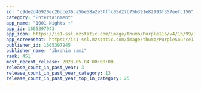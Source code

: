 ```yaml
---
id: "c9de2d46920ec26dce36ca5be58a2e5fffc05d27b75b391e82993f357eefc156"
category: "Entertainment"
app_name: "1001 Nights +"
app_id: 1605397943
app_icon: https://is1-ssl.mzstatic.com/image/thumb/Purple116/v4/1b/99/3e/1b993e11-3b6e-df47-f2e7-f9bd2491faf7/AppIcon-0-0-1x_U007emarketing-0-0-0-7-0-0-P3-0-0-0-GLES2_U002c0-512MB-85-220-0-0.png/1024x1024bb.png
app_screenshot: https://is1-ssl.mzstatic.com/image/thumb/PurpleSource116/v4/43/c6/48/43c648dd-3bae-9ae6-42ec-15f1472be875/d577539d-1dd2-4b8e-8d8f-0da34aca91e4_Simulator_Screen_Shot_-_iPhone_11_Pro_Max_-_2022-01-28_at_21.44.36.png/1242x2688bb.png
publisher_id: 1605397945
publisher_name: "ibrahim sami"
rank: 451
most_recent_release: 2023-05-04 00:00:00
release_count_in_past_year: 3
release_count_in_past_year_category: 13
release_count_in_past_year_top_in_category: 25
---
```

